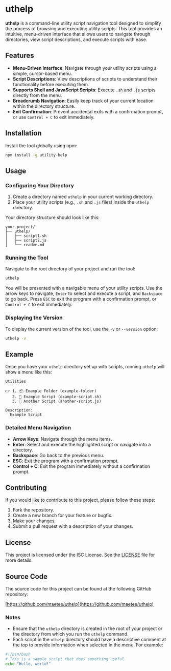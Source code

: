 # uthelp

**uthelp** is a command-line utility script navigation tool designed to simplify the process of browsing and executing utility scripts. This tool provides an intuitive, menu-driven interface that allows users to navigate through directories, view script descriptions, and execute scripts with ease.

## Features

- **Menu-Driven Interface**: Navigate through your utility scripts using a simple, cursor-based menu.
- **Script Descriptions**: View descriptions of scripts to understand their functionality before executing them.
- **Supports Shell and JavaScript Scripts**: Execute `.sh` and `.js` scripts directly from the menu.
- **Breadcrumb Navigation**: Easily keep track of your current location within the directory structure.
- **Exit Confirmation**: Prevent accidental exits with a confirmation prompt, or use `Control + C` to exit immediately.

## Installation

Install the tool globally using npm:

```sh
npm install -g utility-help
```

## Usage

### Configuring Your Directory

1. Create a directory named `uthelp` in your current working directory.
2. Place your utility scripts (e.g., `.sh` and `.js` files) inside the `uthelp` directory.

Your directory structure should look like this:

```
your-project/
├── uthelp/
│   ├── script1.sh
│   ├── script2.js
│   └── readme.md
```

### Running the Tool

Navigate to the root directory of your project and run the tool:

```sh
uthelp
```

You will be presented with a navigable menu of your utility scripts. Use the arrow keys to navigate, `Enter` to select and execute a script, and `Backspace` to go back. Press `ESC` to exit the program with a confirmation prompt, or `Control + C` to exit immediately.

### Displaying the Version

To display the current version of the tool, use the `-v` or `--version` option:

```sh
uthelp -v
```

## Example

Once you have your `uthelp` directory set up with scripts, running `uthelp` will show a menu like this:

```
Utilities

👉 1. 📦 Example Folder (example-folder)
   2. 🔧 Example Script (example-script.sh)
   3. 🔧 Another Script (another-script.js)

Description:
  Example Script
```

### Detailed Menu Navigation

- **Arrow Keys**: Navigate through the menu items.
- **Enter**: Select and execute the highlighted script or navigate into a directory.
- **Backspace**: Go back to the previous menu.
- **ESC**: Exit the program with a confirmation prompt.
- **Control + C**: Exit the program immediately without a confirmation prompt.

## Contributing

If you would like to contribute to this project, please follow these steps:

1. Fork the repository.
2. Create a new branch for your feature or bugfix.
3. Make your changes.
4. Submit a pull request with a description of your changes.

## License

This project is licensed under the ISC License. See the [LICENSE](LICENSE) file for more details.

## Source Code

The source code for this project can be found at the following GitHub repository:

[https://github.com/maetee/uthelp](https://github.com/maetee/uthelp)

### Notes

- Ensure that the `uthelp` directory is created in the root of your project or the directory from which you run the `uthelp` command.
- Each script in the `uthelp` directory should have a descriptive comment at the top to provide information when selected in the menu. For example:

```sh
#!/bin/bash
# This is a sample script that does something useful
echo "Hello, world!"
```
